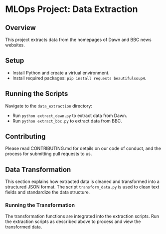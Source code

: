 # MLOps Project: Data Extraction

## Overview
This project extracts data from the homepages of Dawn and BBC news websites.

## Setup
- Install Python and create a virtual environment.
- Install required packages: `pip install requests beautifulsoup4`.

## Running the Scripts
Navigate to the `data_extraction` directory:
- Run `python extract_dawn.py` to extract data from Dawn.
- Run `python extract_bbc.py` to extract data from BBC.

## Contributing
Please read CONTRIBUTING.md for details on our code of conduct, and the process for submitting pull requests to us.

## Data Transformation
This section explains how extracted data is cleaned and transformed into a structured JSON format. The script `transform_data.py` is used to clean text fields and standardize the data structure.

### Running the Transformation
The transformation functions are integrated into the extraction scripts. Run the extraction scripts as described above to process and view the transformed data.
